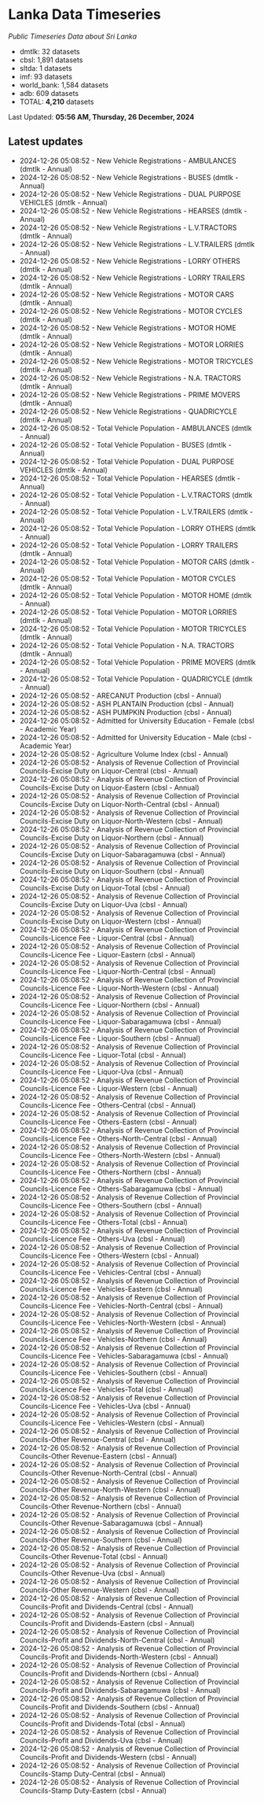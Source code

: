 # Lanka Data Timeseries
*Public Timeseries Data about Sri Lanka*

* dmtlk: 32 datasets
* cbsl: 1,891 datasets
* sltda: 1 datasets
* imf: 93 datasets
* world_bank: 1,584 datasets
* adb: 609 datasets
* TOTAL: **4,210** datasets

Last Updated: **05:56 AM, Thursday, 26 December, 2024**

## Latest updates

* 2024-12-26 05:08:52 - New Vehicle Registrations - AMBULANCES (dmtlk - Annual)
* 2024-12-26 05:08:52 - New Vehicle Registrations - BUSES (dmtlk - Annual)
* 2024-12-26 05:08:52 - New Vehicle Registrations - DUAL PURPOSE VEHICLES (dmtlk - Annual)
* 2024-12-26 05:08:52 - New Vehicle Registrations - HEARSES (dmtlk - Annual)
* 2024-12-26 05:08:52 - New Vehicle Registrations - L.V.TRACTORS (dmtlk - Annual)
* 2024-12-26 05:08:52 - New Vehicle Registrations - L.V.TRAILERS (dmtlk - Annual)
* 2024-12-26 05:08:52 - New Vehicle Registrations - LORRY OTHERS (dmtlk - Annual)
* 2024-12-26 05:08:52 - New Vehicle Registrations - LORRY TRAILERS (dmtlk - Annual)
* 2024-12-26 05:08:52 - New Vehicle Registrations - MOTOR CARS (dmtlk - Annual)
* 2024-12-26 05:08:52 - New Vehicle Registrations - MOTOR CYCLES (dmtlk - Annual)
* 2024-12-26 05:08:52 - New Vehicle Registrations - MOTOR HOME (dmtlk - Annual)
* 2024-12-26 05:08:52 - New Vehicle Registrations - MOTOR LORRIES (dmtlk - Annual)
* 2024-12-26 05:08:52 - New Vehicle Registrations - MOTOR TRICYCLES (dmtlk - Annual)
* 2024-12-26 05:08:52 - New Vehicle Registrations - N.A. TRACTORS (dmtlk - Annual)
* 2024-12-26 05:08:52 - New Vehicle Registrations - PRIME MOVERS (dmtlk - Annual)
* 2024-12-26 05:08:52 - New Vehicle Registrations - QUADRICYCLE (dmtlk - Annual)
* 2024-12-26 05:08:52 - Total Vehicle Population - AMBULANCES (dmtlk - Annual)
* 2024-12-26 05:08:52 - Total Vehicle Population - BUSES (dmtlk - Annual)
* 2024-12-26 05:08:52 - Total Vehicle Population - DUAL PURPOSE VEHICLES (dmtlk - Annual)
* 2024-12-26 05:08:52 - Total Vehicle Population - HEARSES (dmtlk - Annual)
* 2024-12-26 05:08:52 - Total Vehicle Population - L.V.TRACTORS (dmtlk - Annual)
* 2024-12-26 05:08:52 - Total Vehicle Population - L.V.TRAILERS (dmtlk - Annual)
* 2024-12-26 05:08:52 - Total Vehicle Population - LORRY OTHERS (dmtlk - Annual)
* 2024-12-26 05:08:52 - Total Vehicle Population - LORRY TRAILERS (dmtlk - Annual)
* 2024-12-26 05:08:52 - Total Vehicle Population - MOTOR CARS (dmtlk - Annual)
* 2024-12-26 05:08:52 - Total Vehicle Population - MOTOR CYCLES (dmtlk - Annual)
* 2024-12-26 05:08:52 - Total Vehicle Population - MOTOR HOME (dmtlk - Annual)
* 2024-12-26 05:08:52 - Total Vehicle Population - MOTOR LORRIES (dmtlk - Annual)
* 2024-12-26 05:08:52 - Total Vehicle Population - MOTOR TRICYCLES (dmtlk - Annual)
* 2024-12-26 05:08:52 - Total Vehicle Population - N.A. TRACTORS (dmtlk - Annual)
* 2024-12-26 05:08:52 - Total Vehicle Population - PRIME MOVERS (dmtlk - Annual)
* 2024-12-26 05:08:52 - Total Vehicle Population - QUADRICYCLE (dmtlk - Annual)
* 2024-12-26 05:08:52 - ARECANUT Production (cbsl - Annual)
* 2024-12-26 05:08:52 - ASH PLANTAIN Production (cbsl - Annual)
* 2024-12-26 05:08:52 - ASH PUMPKIN Production (cbsl - Annual)
* 2024-12-26 05:08:52 - Admitted for University Education - Female (cbsl - Academic Year)
* 2024-12-26 05:08:52 - Admitted for University Education - Male (cbsl - Academic Year)
* 2024-12-26 05:08:52 - Agriculture Volume Index (cbsl - Annual)
* 2024-12-26 05:08:52 - Analysis of Revenue Collection of Provincial Councils-Excise Duty on Liquor-Central (cbsl - Annual)
* 2024-12-26 05:08:52 - Analysis of Revenue Collection of Provincial Councils-Excise Duty on Liquor-Eastern (cbsl - Annual)
* 2024-12-26 05:08:52 - Analysis of Revenue Collection of Provincial Councils-Excise Duty on Liquor-North-Central (cbsl - Annual)
* 2024-12-26 05:08:52 - Analysis of Revenue Collection of Provincial Councils-Excise Duty on Liquor-North-Western (cbsl - Annual)
* 2024-12-26 05:08:52 - Analysis of Revenue Collection of Provincial Councils-Excise Duty on Liquor-Northern (cbsl - Annual)
* 2024-12-26 05:08:52 - Analysis of Revenue Collection of Provincial Councils-Excise Duty on Liquor-Sabaragamuwa (cbsl - Annual)
* 2024-12-26 05:08:52 - Analysis of Revenue Collection of Provincial Councils-Excise Duty on Liquor-Southern (cbsl - Annual)
* 2024-12-26 05:08:52 - Analysis of Revenue Collection of Provincial Councils-Excise Duty on Liquor-Total (cbsl - Annual)
* 2024-12-26 05:08:52 - Analysis of Revenue Collection of Provincial Councils-Excise Duty on Liquor-Uva (cbsl - Annual)
* 2024-12-26 05:08:52 - Analysis of Revenue Collection of Provincial Councils-Excise Duty on Liquor-Western (cbsl - Annual)
* 2024-12-26 05:08:52 - Analysis of Revenue Collection of Provincial Councils-Licence Fee - Liquor-Central (cbsl - Annual)
* 2024-12-26 05:08:52 - Analysis of Revenue Collection of Provincial Councils-Licence Fee - Liquor-Eastern (cbsl - Annual)
* 2024-12-26 05:08:52 - Analysis of Revenue Collection of Provincial Councils-Licence Fee - Liquor-North-Central (cbsl - Annual)
* 2024-12-26 05:08:52 - Analysis of Revenue Collection of Provincial Councils-Licence Fee - Liquor-North-Western (cbsl - Annual)
* 2024-12-26 05:08:52 - Analysis of Revenue Collection of Provincial Councils-Licence Fee - Liquor-Northern (cbsl - Annual)
* 2024-12-26 05:08:52 - Analysis of Revenue Collection of Provincial Councils-Licence Fee - Liquor-Sabaragamuwa (cbsl - Annual)
* 2024-12-26 05:08:52 - Analysis of Revenue Collection of Provincial Councils-Licence Fee - Liquor-Southern (cbsl - Annual)
* 2024-12-26 05:08:52 - Analysis of Revenue Collection of Provincial Councils-Licence Fee - Liquor-Total (cbsl - Annual)
* 2024-12-26 05:08:52 - Analysis of Revenue Collection of Provincial Councils-Licence Fee - Liquor-Uva (cbsl - Annual)
* 2024-12-26 05:08:52 - Analysis of Revenue Collection of Provincial Councils-Licence Fee - Liquor-Western (cbsl - Annual)
* 2024-12-26 05:08:52 - Analysis of Revenue Collection of Provincial Councils-Licence Fee - Others-Central (cbsl - Annual)
* 2024-12-26 05:08:52 - Analysis of Revenue Collection of Provincial Councils-Licence Fee - Others-Eastern (cbsl - Annual)
* 2024-12-26 05:08:52 - Analysis of Revenue Collection of Provincial Councils-Licence Fee - Others-North-Central (cbsl - Annual)
* 2024-12-26 05:08:52 - Analysis of Revenue Collection of Provincial Councils-Licence Fee - Others-North-Western (cbsl - Annual)
* 2024-12-26 05:08:52 - Analysis of Revenue Collection of Provincial Councils-Licence Fee - Others-Northern (cbsl - Annual)
* 2024-12-26 05:08:52 - Analysis of Revenue Collection of Provincial Councils-Licence Fee - Others-Sabaragamuwa (cbsl - Annual)
* 2024-12-26 05:08:52 - Analysis of Revenue Collection of Provincial Councils-Licence Fee - Others-Southern (cbsl - Annual)
* 2024-12-26 05:08:52 - Analysis of Revenue Collection of Provincial Councils-Licence Fee - Others-Total (cbsl - Annual)
* 2024-12-26 05:08:52 - Analysis of Revenue Collection of Provincial Councils-Licence Fee - Others-Uva (cbsl - Annual)
* 2024-12-26 05:08:52 - Analysis of Revenue Collection of Provincial Councils-Licence Fee - Others-Western (cbsl - Annual)
* 2024-12-26 05:08:52 - Analysis of Revenue Collection of Provincial Councils-Licence Fee - Vehicles-Central (cbsl - Annual)
* 2024-12-26 05:08:52 - Analysis of Revenue Collection of Provincial Councils-Licence Fee - Vehicles-Eastern (cbsl - Annual)
* 2024-12-26 05:08:52 - Analysis of Revenue Collection of Provincial Councils-Licence Fee - Vehicles-North-Central (cbsl - Annual)
* 2024-12-26 05:08:52 - Analysis of Revenue Collection of Provincial Councils-Licence Fee - Vehicles-North-Western (cbsl - Annual)
* 2024-12-26 05:08:52 - Analysis of Revenue Collection of Provincial Councils-Licence Fee - Vehicles-Northern (cbsl - Annual)
* 2024-12-26 05:08:52 - Analysis of Revenue Collection of Provincial Councils-Licence Fee - Vehicles-Sabaragamuwa (cbsl - Annual)
* 2024-12-26 05:08:52 - Analysis of Revenue Collection of Provincial Councils-Licence Fee - Vehicles-Southern (cbsl - Annual)
* 2024-12-26 05:08:52 - Analysis of Revenue Collection of Provincial Councils-Licence Fee - Vehicles-Total (cbsl - Annual)
* 2024-12-26 05:08:52 - Analysis of Revenue Collection of Provincial Councils-Licence Fee - Vehicles-Uva (cbsl - Annual)
* 2024-12-26 05:08:52 - Analysis of Revenue Collection of Provincial Councils-Licence Fee - Vehicles-Western (cbsl - Annual)
* 2024-12-26 05:08:52 - Analysis of Revenue Collection of Provincial Councils-Other Revenue-Central (cbsl - Annual)
* 2024-12-26 05:08:52 - Analysis of Revenue Collection of Provincial Councils-Other Revenue-Eastern (cbsl - Annual)
* 2024-12-26 05:08:52 - Analysis of Revenue Collection of Provincial Councils-Other Revenue-North-Central (cbsl - Annual)
* 2024-12-26 05:08:52 - Analysis of Revenue Collection of Provincial Councils-Other Revenue-North-Western (cbsl - Annual)
* 2024-12-26 05:08:52 - Analysis of Revenue Collection of Provincial Councils-Other Revenue-Northern (cbsl - Annual)
* 2024-12-26 05:08:52 - Analysis of Revenue Collection of Provincial Councils-Other Revenue-Sabaragamuwa (cbsl - Annual)
* 2024-12-26 05:08:52 - Analysis of Revenue Collection of Provincial Councils-Other Revenue-Southern (cbsl - Annual)
* 2024-12-26 05:08:52 - Analysis of Revenue Collection of Provincial Councils-Other Revenue-Total (cbsl - Annual)
* 2024-12-26 05:08:52 - Analysis of Revenue Collection of Provincial Councils-Other Revenue-Uva (cbsl - Annual)
* 2024-12-26 05:08:52 - Analysis of Revenue Collection of Provincial Councils-Other Revenue-Western (cbsl - Annual)
* 2024-12-26 05:08:52 - Analysis of Revenue Collection of Provincial Councils-Profit and Dividends-Central (cbsl - Annual)
* 2024-12-26 05:08:52 - Analysis of Revenue Collection of Provincial Councils-Profit and Dividends-Eastern (cbsl - Annual)
* 2024-12-26 05:08:52 - Analysis of Revenue Collection of Provincial Councils-Profit and Dividends-North-Central (cbsl - Annual)
* 2024-12-26 05:08:52 - Analysis of Revenue Collection of Provincial Councils-Profit and Dividends-North-Western (cbsl - Annual)
* 2024-12-26 05:08:52 - Analysis of Revenue Collection of Provincial Councils-Profit and Dividends-Northern (cbsl - Annual)
* 2024-12-26 05:08:52 - Analysis of Revenue Collection of Provincial Councils-Profit and Dividends-Sabaragamuwa (cbsl - Annual)
* 2024-12-26 05:08:52 - Analysis of Revenue Collection of Provincial Councils-Profit and Dividends-Southern (cbsl - Annual)
* 2024-12-26 05:08:52 - Analysis of Revenue Collection of Provincial Councils-Profit and Dividends-Total (cbsl - Annual)
* 2024-12-26 05:08:52 - Analysis of Revenue Collection of Provincial Councils-Profit and Dividends-Uva (cbsl - Annual)
* 2024-12-26 05:08:52 - Analysis of Revenue Collection of Provincial Councils-Profit and Dividends-Western (cbsl - Annual)
* 2024-12-26 05:08:52 - Analysis of Revenue Collection of Provincial Councils-Stamp Duty-Central (cbsl - Annual)
* 2024-12-26 05:08:52 - Analysis of Revenue Collection of Provincial Councils-Stamp Duty-Eastern (cbsl - Annual)